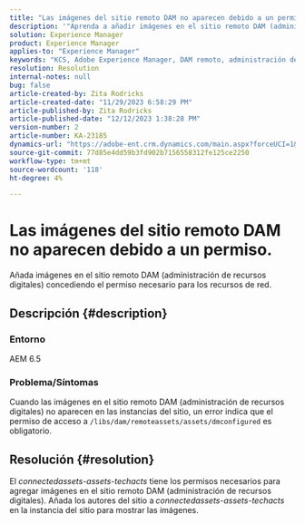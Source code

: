 ```yaml
---
title: "Las imágenes del sitio remoto DAM no aparecen debido a un permiso"
description: '"Aprenda a añadir imágenes en el sitio remoto DAM (administración de recursos digitales)".'
solution: Experience Manager
product: Experience Manager
applies-to: "Experience Manager"
keywords: "KCS, Adobe Experience Manager, DAM remoto, administración de activos digitales"
resolution: Resolution
internal-notes: null
bug: false
article-created-by: Zita Rodricks
article-created-date: "11/29/2023 6:58:29 PM"
article-published-by: Zita Rodricks
article-published-date: "12/12/2023 1:38:28 PM"
version-number: 2
article-number: KA-23185
dynamics-url: "https://adobe-ent.crm.dynamics.com/main.aspx?forceUCI=1&pagetype=entityrecord&etn=knowledgearticle&id=11bf0c46-e98e-ee11-8179-6045bd006793"
source-git-commit: 77d85e4dd59b3fd902b7156558312fe125ce2250
workflow-type: tm+mt
source-wordcount: '118'
ht-degree: 4%

---
```


# Las imágenes del sitio remoto DAM no aparecen debido a un permiso.


Añada imágenes en el sitio remoto DAM (administración de recursos digitales) concediendo el permiso necesario para los recursos de red.

## Descripción {#description}


### Entorno

AEM 6.5

### Problema/Síntomas

Cuando las imágenes en el sitio remoto DAM (administración de recursos digitales) no aparecen en las instancias del sitio, un error indica que el permiso de acceso a `/libs/dam/remoteassets/assets/dmconfigured` es obligatorio.








## Resolución {#resolution}


El *connectedassets-assets-techacts* tiene los permisos necesarios para agregar imágenes en el sitio remoto DAM (administración de recursos digitales). Añada los autores del sitio a<b> </b>*connectedassets-assets-techacts* en la instancia del sitio para mostrar las imágenes.
